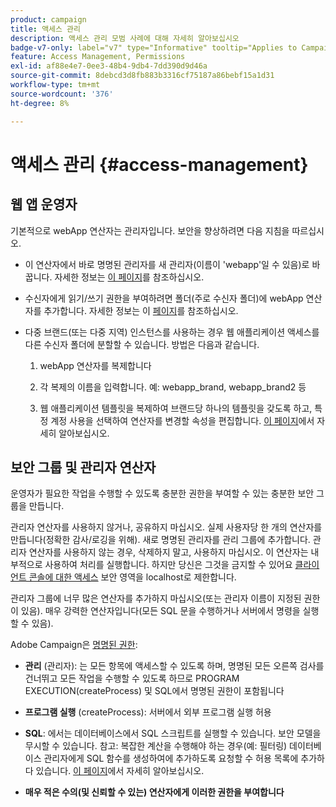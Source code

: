 ```yaml
---
product: campaign
title: 액세스 관리
description: 액세스 관리 모범 사례에 대해 자세히 알아보십시오
badge-v7-only: label="v7" type="Informative" tooltip="Applies to Campaign Classic v7 only"
feature: Access Management, Permissions
exl-id: af88e4e7-0ee3-48b4-9db4-7dd390d9d46a
source-git-commit: 8debcd3d8fb883b3316cf75187a86bebf15a1d31
workflow-type: tm+mt
source-wordcount: '376'
ht-degree: 8%

---
```


# 액세스 관리 {#access-management}



## 웹 앱 운영자

기본적으로 webApp 연산자는 관리자입니다. 보안을 향상하려면 다음 지침을 따르십시오.

* 이 연산자에서 바로 명명된 관리자를 새 관리자(이름이 &#39;webapp&#39;일 수 있음)로 바꿉니다. 자세한 정보는 [이 페이지](../../platform/using/access-management.md)를 참조하십시오.

* 수신자에게 읽기/쓰기 권한을 부여하려면 폴더(주로 수신자 폴더)에 webApp 연산자를 추가합니다. 자세한 정보는 이 [페이지](../../platform/using/access-management.md)를 참조하십시오.

* 다중 브랜드(또는 다중 지역) 인스턴스를 사용하는 경우 웹 애플리케이션 액세스를 다른 수신자 폴더에 분할할 수 있습니다. 방법은 다음과 같습니다.

   1. webApp 연산자를 복제합니다

   1. 각 복제의 이름을 입력합니다. 예: webapp_brand, webapp_brand2 등

   1. 웹 애플리케이션 템플릿을 복제하여 브랜드당 하나의 템플릿을 갖도록 하고, 특정 계정 사용을 선택하여 연산자를 변경할 속성을 편집합니다.  [이 페이지](../../web/using/defining-web-forms-properties.md)에서 자세히 알아보십시오.

## 보안 그룹 및 관리자 연산자

운영자가 필요한 작업을 수행할 수 있도록 충분한 권한을 부여할 수 있는 충분한 보안 그룹을 만듭니다.

관리자 연산자를 사용하지 않거나, 공유하지 마십시오. 실제 사용자당 한 개의 연산자를 만듭니다(정확한 감사/로깅을 위해). 새로 명명된 관리자를 관리 그룹에 추가합니다. 관리자 연산자를 사용하지 않는 경우, 삭제하지 말고, 사용하지 마십시오. 이 연산자는 내부적으로 사용하여 처리를 실행합니다. 하지만 당신은 그것을 금지할 수 있어요 [클라이언트 콘솔에 대한 액세스](../../platform/using/access-management.md) 보안 영역을 localhost로 제한합니다.

관리자 그룹에 너무 많은 연산자를 추가하지 마십시오(또는 관리자 이름이 지정된 권한이 있음). 매우 강력한 연산자입니다(모든 SQL 문을 수행하거나 서버에서 명령을 실행할 수 있음).

Adobe Campaign은 [명명된 권한](../../platform/using/access-management.md#named-rights):

* **관리** (관리자): 는 모든 항목에 액세스할 수 있도록 하며, 명명된 모든 오른쪽 검사를 건너뛰고 모든 작업을 수행할 수 있도록 하므로 PROGRAM EXECUTION(createProcess) 및 SQL에서 명명된 권한이 포함됩니다

* **프로그램 실행** (createProcess): 서버에서 외부 프로그램 실행 허용

* **SQL**: 에서는 데이터베이스에서 SQL 스크립트를 실행할 수 있습니다. 보안 모델을 무시할 수 있습니다. 참고: 복잡한 계산을 수행해야 하는 경우(예: 필터링) 데이터베이스 관리자에게 SQL 함수를 생성하여에 추가하도록 요청할 수 허용 목록에 추가하다 있습니다. [이 페이지](../../installation/using/scripting-coding-guidelines.md)에서 자세히 알아보십시오.

* **매우 적은 수의(및 신뢰할 수 있는) 연산자에게 이러한 권한을 부여합니다**
